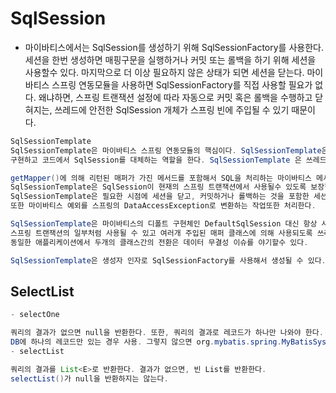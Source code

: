 # SqlSession
* 마이바티스에서는 SqlSession를 생성하기 위해 SqlSessionFactory를 사용한다. 세션을 한번 생성하면 매핑구문을 실행하거나 커밋 또는 롤백을 하기 위해 세션을 사용할수 있다. 마지막으로 더 이상 필요하지 않은 상태가 되면 세션을 닫는다. 마이바티스 스프링 연동모듈을 사용하면 SqlSessionFactory를 직접 사용할 필요가 없다. 왜냐하면, 스프링 트랜잭션 설정에 따라 자동으로 커밋 혹은 롤백을 수행하고 닫혀지는, 쓰레드에 안전한 SqlSession 개체가 스프링 빈에 주입될 수 있기 때문이다.

```java
SqlSessionTemplate
SqlSessionTemplate은 마이바티스 스프링 연동모듈의 핵심이다. SqlSessionTemplate은 SqlSession을 
구현하고 코드에서 SqlSession를 대체하는 역할을 한다. SqlSessionTemplate 은 쓰레드에 안전하고 여러개의 DAO나 매퍼에서 공유할수 있다.

getMapper()에 의해 리턴된 매퍼가 가진 메서드를 포함해서 SQL을 처리하는 마이바티스 메서드를 호출할때
SqlSessionTemplate은 SqlSession이 현재의 스프링 트랜잭션에서 사용될수 있도록 보장한다. 추가적으로 
SqlSessionTemplate은 필요한 시점에 세션을 닫고, 커밋하거나 롤백하는 것을 포함한 세션의 생명주기를 관리한다. 
또한 마이바티스 예외를 스프링의 DataAccessException로 변환하는 작업또한 처리한다.

SqlSessionTemplate은 마이바티스의 디폴트 구현체인 DefaultSqlSession 대신 항상 사용된다. 왜냐하면 템플릿은 
스프링 트랜잭션의 일부처럼 사용될 수 있고 여러개 주입된 매퍼 클래스에 의해 사용되도록 쓰레드에 안전하다.
동일한 애플리케이션에서 두개의 클래스간의 전환은 데이터 무결성 이슈를 야기할수 있다.

SqlSessionTemplate은 생성자 인자로 SqlSessionFactory를 사용해서 생성될 수 있다.
```

## SelectList
```java
- selectOne

쿼리의 결과가 없으면 null을 반환한다. 또한, 쿼리의 결과로 레코드가 하나만 나와야 한다.
DB에 하나의 레코드만 있는 경우 사용. 그렇지 않으면 org.mybatis.spring.MyBatisSystemException: nested exception is org.apache.ibatis.exceptions.TooManyResultsException 이 발생한다.
- selectList

쿼리의 결과를 List<E>로 반환한다. 결과가 없으면, 빈 List를 반환한다.
selectList()가 null을 반환하지는 않는다.

```
